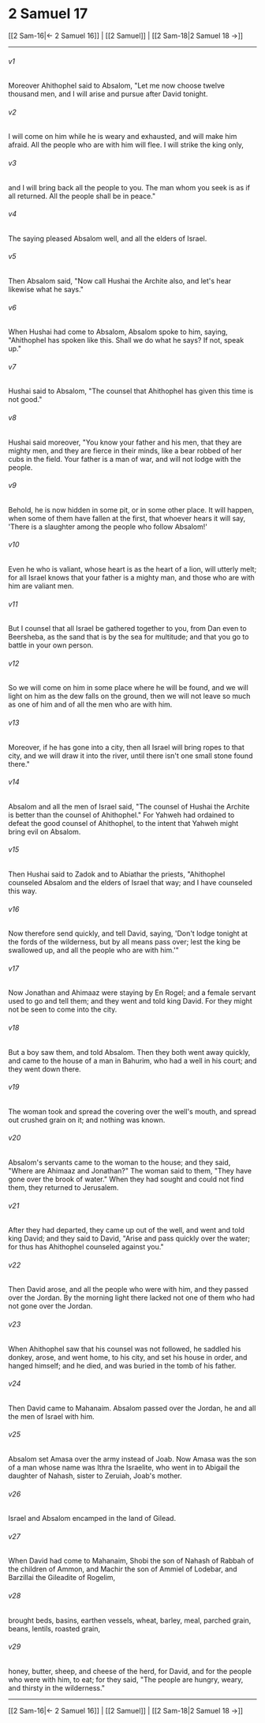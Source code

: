 # 2 Samuel 17

[[2 Sam-16|← 2 Samuel 16]] | [[2 Samuel]] | [[2 Sam-18|2 Samuel 18 →]]
***



###### v1 
Moreover Ahithophel said to Absalom, "Let me now choose twelve thousand men, and I will arise and pursue after David tonight. 

###### v2 
I will come on him while he is weary and exhausted, and will make him afraid. All the people who are with him will flee. I will strike the king only, 

###### v3 
and I will bring back all the people to you. The man whom you seek is as if all returned. All the people shall be in peace." 

###### v4 
The saying pleased Absalom well, and all the elders of Israel. 

###### v5 
Then Absalom said, "Now call Hushai the Archite also, and let's hear likewise what he says." 

###### v6 
When Hushai had come to Absalom, Absalom spoke to him, saying, "Ahithophel has spoken like this. Shall we do what he says? If not, speak up." 

###### v7 
Hushai said to Absalom, "The counsel that Ahithophel has given this time is not good." 

###### v8 
Hushai said moreover, "You know your father and his men, that they are mighty men, and they are fierce in their minds, like a bear robbed of her cubs in the field. Your father is a man of war, and will not lodge with the people. 

###### v9 
Behold, he is now hidden in some pit, or in some other place. It will happen, when some of them have fallen at the first, that whoever hears it will say, 'There is a slaughter among the people who follow Absalom!' 

###### v10 
Even he who is valiant, whose heart is as the heart of a lion, will utterly melt; for all Israel knows that your father is a mighty man, and those who are with him are valiant men. 

###### v11 
But I counsel that all Israel be gathered together to you, from Dan even to Beersheba, as the sand that is by the sea for multitude; and that you go to battle in your own person. 

###### v12 
So we will come on him in some place where he will be found, and we will light on him as the dew falls on the ground, then we will not leave so much as one of him and of all the men who are with him. 

###### v13 
Moreover, if he has gone into a city, then all Israel will bring ropes to that city, and we will draw it into the river, until there isn't one small stone found there." 

###### v14 
Absalom and all the men of Israel said, "The counsel of Hushai the Archite is better than the counsel of Ahithophel." For Yahweh had ordained to defeat the good counsel of Ahithophel, to the intent that Yahweh might bring evil on Absalom. 

###### v15 
Then Hushai said to Zadok and to Abiathar the priests, "Ahithophel counseled Absalom and the elders of Israel that way; and I have counseled this way. 

###### v16 
Now therefore send quickly, and tell David, saying, 'Don't lodge tonight at the fords of the wilderness, but by all means pass over; lest the king be swallowed up, and all the people who are with him.'" 

###### v17 
Now Jonathan and Ahimaaz were staying by En Rogel; and a female servant used to go and tell them; and they went and told king David. For they might not be seen to come into the city. 

###### v18 
But a boy saw them, and told Absalom. Then they both went away quickly, and came to the house of a man in Bahurim, who had a well in his court; and they went down there. 

###### v19 
The woman took and spread the covering over the well's mouth, and spread out crushed grain on it; and nothing was known. 

###### v20 
Absalom's servants came to the woman to the house; and they said, "Where are Ahimaaz and Jonathan?" The woman said to them, "They have gone over the brook of water." When they had sought and could not find them, they returned to Jerusalem. 

###### v21 
After they had departed, they came up out of the well, and went and told king David; and they said to David, "Arise and pass quickly over the water; for thus has Ahithophel counseled against you." 

###### v22 
Then David arose, and all the people who were with him, and they passed over the Jordan. By the morning light there lacked not one of them who had not gone over the Jordan. 

###### v23 
When Ahithophel saw that his counsel was not followed, he saddled his donkey, arose, and went home, to his city, and set his house in order, and hanged himself; and he died, and was buried in the tomb of his father. 

###### v24 
Then David came to Mahanaim. Absalom passed over the Jordan, he and all the men of Israel with him. 

###### v25 
Absalom set Amasa over the army instead of Joab. Now Amasa was the son of a man whose name was Ithra the Israelite, who went in to Abigail the daughter of Nahash, sister to Zeruiah, Joab's mother. 

###### v26 
Israel and Absalom encamped in the land of Gilead. 

###### v27 
When David had come to Mahanaim, Shobi the son of Nahash of Rabbah of the children of Ammon, and Machir the son of Ammiel of Lodebar, and Barzillai the Gileadite of Rogelim, 

###### v28 
brought beds, basins, earthen vessels, wheat, barley, meal, parched grain, beans, lentils, roasted grain, 

###### v29 
honey, butter, sheep, and cheese of the herd, for David, and for the people who were with him, to eat; for they said, "The people are hungry, weary, and thirsty in the wilderness."

***
[[2 Sam-16|← 2 Samuel 16]] | [[2 Samuel]] | [[2 Sam-18|2 Samuel 18 →]]
